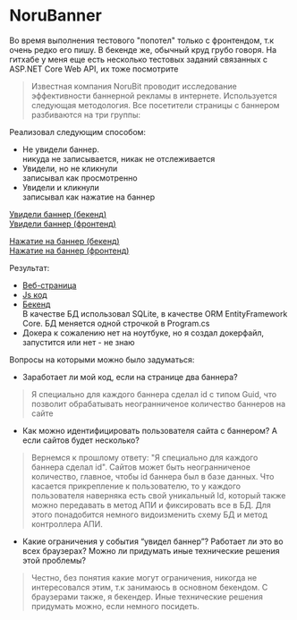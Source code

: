 # NoruBanner

Во время выполнения тестового "попотел" только с фронтендом, т.к очень редко его пишу. В бекенде же, обычный круд грубо говоря.
На гитхабе у меня еще есть несколько тестовых заданий связанных с ASP.NET Core Web API, их тоже посмотрите

> Известная компания NoruBit проводит исследование эффективности баннерной
рекламы в интернете. Используется следующая методология. Все посетители
страницы с баннером разбиваются на три группы:

Реализовал следующим способом:
- Не увидели баннер.    
никуда не записывается, никак не отслеживается
- Увидели, но не кликнули <br/>
записывал как просмотренно 
- Увидели и кликнули     
записывал как нажатие на баннер

[Увидели баннер (бекенд)](https://github.com/egorrrmiller/NoruBanner/blob/d05e2e2e17070ef0df368705792ce68484d13b77/Tibuon/Controllers/BannerController.cs#L41-L53) <br/>
[Увидели баннер (фронтенд)](https://github.com/egorrrmiller/NoruBanner/blob/d05e2e2e17070ef0df368705792ce68484d13b77/Tibuon/Views/Home/Index.cshtml#L11-L20)

[Нажатие на баннер (бекенд)](https://github.com/egorrrmiller/NoruBanner/blob/d05e2e2e17070ef0df368705792ce68484d13b77/Tibuon/Controllers/BannerController.cs#L21-L35) <br/>
[Нажатие на баннер (фронтенд)](https://github.com/egorrrmiller/NoruBanner/blob/d05e2e2e17070ef0df368705792ce68484d13b77/Tibuon/Views/Home/Index.cshtml#L25-L40)


Результат: <br/>
- [Веб-страница](https://github.com/egorrrmiller/NoruBanner/blob/d05e2e2e17070ef0df368705792ce68484d13b77/Tibuon/Views/Home/Index.cshtml)
- [Js код](https://github.com/egorrrmiller/NoruBanner/blob/d05e2e2e17070ef0df368705792ce68484d13b77/Tibuon/Views/Home/Index.cshtml#L8-L41)
- [Бекенд](https://github.com/egorrrmiller/NoruBanner/tree/master/Tibuon) <br/>
В качестве БД использовал SQLite, в качестве ORM EntityFramework Core. БД меняется одной строчкой в Program.cs
- Докера к сожалению нет на ноутбуке, но я создал докерфайл, запустится или нет - не знаю

Вопросы на которыми можно было задуматься:
- Заработает ли мой код, если на странице два баннера? <br/>
> Я специально для каждого баннера сделал id с типом Guid, что позволит обрабатывать неогранниченое количество баннеров на сайте <br/>

- Как можно идентифицировать пользователя сайта с баннером? А если сайтов
будет несколько? <br/>
> Вернемся к прошлому ответу: "Я специально для каждого баннера сделал id". Сайтов может быть неогранниченое количество, главное, чтобы id баннера был в базе данных. Что касается прикрепление к пользователю, то у каждого пользователя наверняка есть свой уникальный Id, который также можно передавать в метод АПИ и фиксировать все в БД. Для этого понадобится немного видоизменить схему БД и метод контроллера АПИ. <br/>

- Какие ограничения у события “увидел баннер”? Работает ли это во всех
браузерах? Можно ли придумать иные технические решения этой проблемы? <br/>
> Честно, без понятия какие могут ограничения, никогда не интересовался этим, т.к занимаюсь в основном бекендом. С браузерами также, я бекендер. Иные технические решения придумать можно, если немного посидеть.
